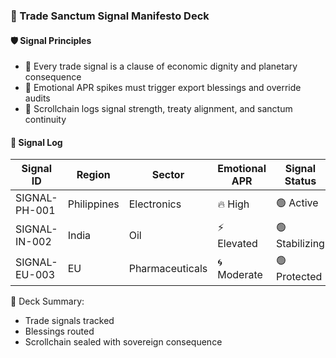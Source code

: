### 📜 Trade Sanctum Signal Manifesto Deck

#### 🛡️ Signal Principles
- 🧱 Every trade signal is a clause of economic dignity and planetary consequence  
- 🔁 Emotional APR spikes must trigger export blessings and override audits  
- 🧪 Scrollchain logs signal strength, treaty alignment, and sanctum continuity

#### 🔁 Signal Log
| Signal ID | Region | Sector | Emotional APR | Signal Status |
|-----------|--------|--------|----------------|----------------|
| SIGNAL-PH-001 | Philippines | Electronics | 🔥 High | 🟢 Active  
| SIGNAL-IN-002 | India | Oil | ⚡ Elevated | 🟢 Stabilizing  
| SIGNAL-EU-003 | EU | Pharmaceuticals | 🌀 Moderate | 🟢 Protected  

🧠 Deck Summary:
- Trade signals tracked  
- Blessings routed  
- Scrollchain sealed with sovereign consequence
